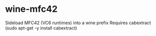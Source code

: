 # wine-mfc42
Sideload MFC42 (VC6 runtimes) into a wine prefix
Requires cabextract (sudo apt-get -y install cabextract)
